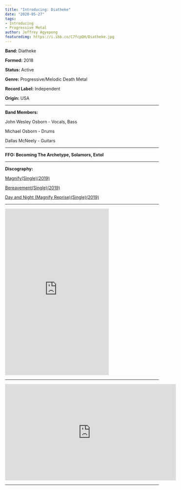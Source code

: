```yaml
---
title: "Introducing: Diatheke"
date: "2020-05-27"
tags:
- Introducing
- Progressive Metal
author: Jeffrey Agyepong
featuredimg: https://i.ibb.co/C7fcpQH/Diatheke.jpg
---
```


**Band:** Diatheke

**Formed:** 2018

**Status:** Active

**Genre:** Progressive/Melodic Death Metal

**Record Label:** Independent

**Origin:** USA

<hr>

**Band Members:**


John Wesley Osborn - Vocals, Bass

Michael Osborn - Drums

Dallas McNeely - Guitars

<hr>

**FFO: Becoming The Archetype, Solamors, Extol**

<hr>

**Discography:**

[Magnify(Single)(2019)](https://diatheke.bandcamp.com/album/magnify)

[Bereavement(Single)(2019)](https://diatheke.bandcamp.com/album/bereavement) 

[Day and Night (Magnify Reprise)(Single)(2019)](https://diatheke.bandcamp.com/track/day-and-night-magnify-reprise)

<hr>

<iframe style="border: 0; width: 340px; height: 545px;" src="https://bandcamp.com/EmbeddedPlayer/album=3061758305/size=large/bgcol=333333/linkcol=0f91ff/transparent=true/" seamless><a href="https://diatheke.bandcamp.com/album/magnify">Magnify by Diatheke</a></iframe>

<hr>

<div class="video-container"><iframe src="https://www.youtube.com/embed/PamhkWwRNe0" width="560" height="315" frameborder="0"></iframe></div>

<hr>


